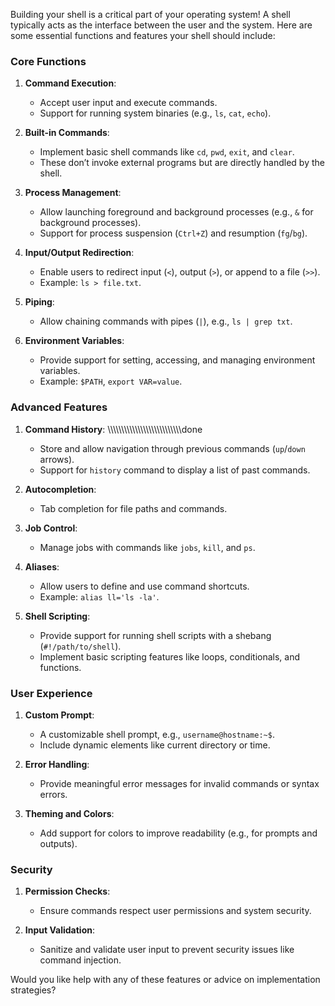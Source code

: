 Building your shell is a critical part of your operating system! A shell typically acts as the interface between the user and the system. Here are some essential functions and features your shell should include:

### **Core Functions**  
1. **Command Execution**:  
   - Accept user input and execute commands.  
   - Support for running system binaries (e.g., `ls`, `cat`, `echo`).  

2. **Built-in Commands**:  
   - Implement basic shell commands like `cd`, `pwd`, `exit`, and `clear`. 
   - These don’t invoke external programs but are directly handled by the shell.  

3. **Process Management**:  
   - Allow launching foreground and background processes (e.g., `&` for background processes).  
   - Support for process suspension (`Ctrl+Z`) and resumption (`fg`/`bg`).  

4. **Input/Output Redirection**:  
   - Enable users to redirect input (`<`), output (`>`), or append to a file (`>>`).  
   - Example: `ls > file.txt`.  

5. **Piping**:  
   - Allow chaining commands with pipes (`|`), e.g., `ls | grep txt`.  

6. **Environment Variables**:  
   - Provide support for setting, accessing, and managing environment variables.  
   - Example: `$PATH`, `export VAR=value`.  

### **Advanced Features**  
1. **Command History**:  \\\\\\\\\\\\\\\\\\\\\\\\\\\\\\\\\\\\\\\\\\\\\\\\\\\\\done
   - Store and allow navigation through previous commands (`up`/`down` arrows).  
   - Support for `history` command to display a list of past commands.  

2. **Autocompletion**:  
   - Tab completion for file paths and commands.  

3. **Job Control**:  
   - Manage jobs with commands like `jobs`, `kill`, and `ps`.  

4. **Aliases**:  
   - Allow users to define and use command shortcuts.  
   - Example: `alias ll='ls -la'`.  

5. **Shell Scripting**:  
   - Provide support for running shell scripts with a shebang (`#!/path/to/shell`).  
   - Implement basic scripting features like loops, conditionals, and functions.  

### **User Experience**  
1. **Custom Prompt**:  
   - A customizable shell prompt, e.g., `username@hostname:~$`.  
   - Include dynamic elements like current directory or time.  

2. **Error Handling**:  
   - Provide meaningful error messages for invalid commands or syntax errors.  

3. **Theming and Colors**:  
   - Add support for colors to improve readability (e.g., for prompts and outputs).  

### **Security**  
1. **Permission Checks**:  
   - Ensure commands respect user permissions and system security.  

2. **Input Validation**:  
   - Sanitize and validate user input to prevent security issues like command injection.  

Would you like help with any of these features or advice on implementation strategies?
